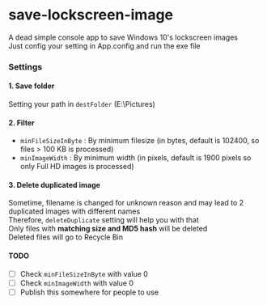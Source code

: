 # save-lockscreen-image
A dead simple console app to save Windows 10's lockscreen images  
Just config your setting in App.config and run the exe file

### Settings
#### 1. Save folder
Setting your path in `destFolder` (E:\Pictures)
#### 2. Filter
   - `minFileSizeInByte` : By minimum filesize (in bytes, default is 102400, so files > 100 KB is processed)
   - `minImageWidth` : By minimum width (in pixels, default is 1900 pixels so only Full HD images is processed)
#### 3. Delete duplicated image  
Sometime, filename is changed for unknown reason and may lead to 2 duplicated images with different names  
Therefore, `deleteDuplicate` setting will help you with that  
Only files with **matching size and MD5 hash** will be deleted  
Deleted files will go to Recycle Bin

#### TODO
- [ ] Check `minFileSizeInByte` with value 0
- [ ] Check `minImageWidth` with value 0
- [ ] Publish this somewhere for people to use
